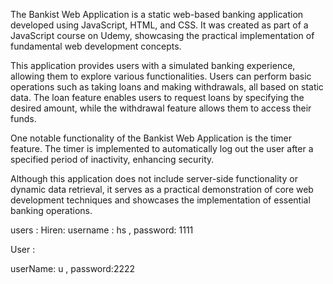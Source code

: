 The Bankist Web Application is a static web-based banking application developed using JavaScript, HTML, and CSS. It was created as part of a JavaScript course on Udemy, showcasing the practical implementation of fundamental web development concepts.

This application provides users with a simulated banking experience, allowing them to explore various functionalities. Users can perform basic operations such as taking loans and making withdrawals, all based on static data. The loan feature enables users to request loans by specifying the desired amount, while the withdrawal feature allows them to access their funds.

One notable functionality of the Bankist Web Application is the timer feature. The timer is implemented to automatically log out the user after a specified period of inactivity, enhancing security.

Although this application does not include server-side functionality or dynamic data retrieval, it serves as a practical demonstration of core web development techniques and showcases the implementation of essential banking operations.

users : 
Hiren:
username : hs , password: 1111

User :

userName: u , password:2222
